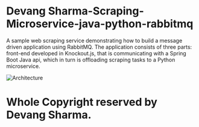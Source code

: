 # Devang Sharma-Scraping-Microservice-java-python-rabbitmq

A sample web scraping service demonstrating how to build a message driven application using RabbitMQ. 
The application consists of three parts: front-end developed in Knockout.js, that is communicating with a Spring Boot Java api, which in turn is offloading scraping tasks to a Python microservice.

![Architecture](http://www.bernhardwenzel.com/images/posts/scraper-microservice/scraper-microservice.jpg)

# Whole Copyright reserved by Devang Sharma.